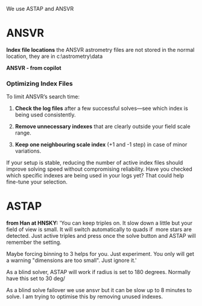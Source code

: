 We use ASTAP and ANSVR

# ANSVR

**Index file locations**
the ANSVR astrometry files are not stored in the normal location, they are in c:\astrometry\data

**ANSVR - from copilot**
### **Optimizing Index Files**

To limit ANSVR’s search time:

1. **Check the log files** after a few successful solves—see which index is being used consistently.
    
2. **Remove unnecessary indexes** that are clearly outside your field scale range.
    
3. **Keep one neighbouring scale index** (+1 and -1 step) in case of minor variations.
    
If your setup is stable, reducing the number of active index files should improve solving speed without compromising reliability. Have you checked which specific indexes are being used in your logs yet? That could help fine-tune your selection.

# ASTAP


**from Han at HNSKY:**
'You can keep triples on. It slow down a little but your field of view is small. It will switch automatically to quads if  more stars are detected. Just active triples and press once the solve button and ASTAP will remember the setting.

Maybe forcing binning to 3 helps for you. Just experiment. You only will get a warning "dimensions are too small". Just ignore it.'

As a blind solver, ASTAP will work if radius is set to 180 degrees. Normally have this set to 30 deg/

As a blind solve failover we use ansvr but it can be slow up to 8 minutes to solve. I am trying to optimise this by removing unused indexes.





